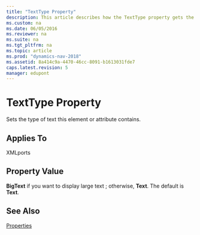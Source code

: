 ```yaml
---
title: "TextType Property"
description: This article describes how the TextType property gets the type of text this element or attribute contains.
ms.custom: na
ms.date: 06/05/2016
ms.reviewer: na
ms.suite: na
ms.tgt_pltfrm: na
ms.topic: article
ms.prod: "dynamics-nav-2018"
ms.assetid: 8a414c9a-4470-46cc-8091-b1613031fde7
caps.latest.revision: 5
manager: edupont
---
```

# TextType Property
Sets the type of text this element or attribute contains.  
  
## Applies To  
 XMLports  
  
## Property Value  
 **BigText** if you want to display large text ; otherwise, **Text**. The default is **Text**.  
  
## See Also  
 [Properties](Properties.md)